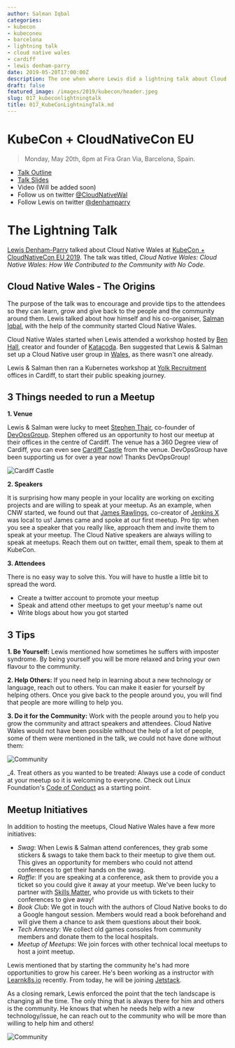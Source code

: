 ```yaml
---
author: Salman Iqbal
categories:
- kubecon
- kubeconeu
- barcelona
- lightning talk
- cloud native wales
- cardiff
- lewis denham-parry
date: 2019-05-20T17:00:00Z
description: The one when where Lewis did a lightning talk about Cloud Native Wales at KubeCon...
draft: false
featured_image: /images/2019/kubecon/header.jpeg
slug: 017_kubeconlightningtalk
title: 017_KubeConLightningTalk.md
---
```


# KubeCon + CloudNativeCon EU

> Monday, May 20th, 6pm at Fira Gran Via, Barcelona, Spain. 

* [Talk Outline](https://www.meetup.com/Cloud-Native-Wales/events/csxbwqyzhbmb/)
* [Talk Slides](https://speakerdeck.com/denhamparry/cloud-native-wales-how-we-contributed-to-the-community-with-no-code)
* Video (Will be added soon)
* Follow us on twitter [@CloudNativeWal](https://twitter.com/CloudNativeWal)
* Follow Lewis on twitter [@denhamparry]((https://twitter.com/denhamparry))

# The Lightning Talk

[Lewis Denham-Parry](https://twitter.com/denhamparry) talked about Cloud Native Wales at [KubeCon + CloudNativeCon EU 2019](https://events.linuxfoundation.org/events/kubecon-cloudnativecon-europe-2019/). The talk was titled, *Cloud Native Wales: Cloud Native Wales: How We Contributed to the Community with No Code*.

## Cloud Native Wales - The Origins

The purpose of the talk was to encourage and provide tips to the attendees so they can learn, grow and give back to the people and the community around them. Lewis talked about how himself and his co-organiser, [Salman Iqbal](https://twitter.com/soulmaniqbal), with the help of the community started Cloud Native Wales.

Cloud Native Wales started when Lewis attended a workshop hosted by [Ben Hall](https://twitter.com/Ben_Hall), creator and founder of [Katacoda](https://www.katacoda.com/). Ben suggested that Lewis & Salman set up a Cloud Native user group in [Wales](https://en.wikipedia.org/wiki/Wales), as there wasn't one already.

Lewis & Salman then ran a Kubernetes workshop at [Yolk Recruitment](https://www.yolkrecruitment.com/) offices in Cardiff, to start their public speaking journey. 

## 3 Things needed to run a Meetup

__1. Venue__

Lewis & Salman were lucky to meet [Stephen Thair](https://twitter.com/TheOpsMgr), co-founder of [DevOpsGroup](https://www.devopsgroup.com/). Stephen offered us an opportunity to host our meetup at their offices in the centre of Cardiff. The venue has a 360 Degree view of Cardiff, you can even see [Cardiff Castle](https://www.cardiffcastle.com/) from the venue. DevOpsGroup have been supporting us for over a year now! Thanks DevOpsGroup!

![Cardiff Castle](/images/2019/kubecon/castle.jpeg)

__2. Speakers__

It is surprising how many people in your locality are working on exciting projects and are willing to speak at your meetup. As an example, when CNW started, we found out that [James Rawlings](https://twitter.com/jdrawlings), co-creator of [Jenkins X](https://jenkins-x.io/) was local to us! James came and spoke at our first meetup. Pro tip: when you see a speaker that you really like, approach them and invite them to speak at your meetup. The Cloud Native speakers are always willing to speak at meetups. Reach them out on twitter, email them, speak to them at KubeCon.

__3. Attendees__

There is no easy way to solve this. You will have to hustle a little bit to spread the word. 

- Create a twitter account to promote your meetup 
- Speak and attend other meetups to get your meetup's name out
- Write blogs about how you got started

## 3 Tips

__1. Be Yourself:__ Lewis mentioned how sometimes he suffers with imposter syndrome. By being yourself you will be more relaxed and bring your own flavour to the community.

__2. Help Others:__ If you need help in learning about a new technology or language, reach out to others. You can make it easier for yourself by helping others. Once you give back to the people around you, you will find that people are more willing to help you.

__3. Do it for the Community:__ Work with the people around you to help you grow the community and attract speakers and attendees. Cloud Native Wales would not have been possible without the help of a lot of people, some of them were mentioned in the talk, we could not have done without them:

![Community](/images/2019/kubecon/help.png)

_4. Treat others as you wanted to be treated: Always use a code of conduct at your meetup so it is welcoming to everyone. Check out Linux Foundation's [Code of Conduct](https://www.linuxfoundation.org/code-of-conduct/) as a starting point. 

## Meetup Initiatives

In addition to hosting the meetups, Cloud Native Wales have a few more initiatives:

- *Swag*: When Lewis & Salman attend conferences, they grab some stickers & swags to take them back to their meetup to give them out. This gives an opportunity for members who could not attend conferences to get their hands on the swag.
- *Raffle*: If you are speaking at a conference, ask them to provide you a ticket so you could give it away at your meetup. We've been lucky to partner with [Skills Matter](https://skillsmatter.com/), who provide us with tickets to their conferences to give away!
- *Book Club*: We got in touch with the authors of Cloud Native books to do a Google hangout session. Members would read a book beforehand and will give them a chance to ask them questions about their book.
- *Tech Amnesty*: We collect old games consoles from community members and donate them to the local hospitals.
- *Meetup of Meetups*: We join forces with other technical local meetups to host a joint meetup.

Lewis mentioned that by starting the community he's had more opportunities to grow his career. He's been working as a instructor with [Learnk8s.io](https://learnk8s.io/) recently. From today, he will be joining [Jetstack](https://www.jetstack.io/). 

As a closing remark, Lewis enforced the point that the tech landscape is changing all the time. The only thing that is always there for him and others is the community. He knows that when he needs help with a new technology/issue, he can reach out to the community who will be more than willing to help him and others!

![Community](/images/2019/kubecon/wales.jpeg)